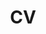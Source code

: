 ---
layout: redirect
title: "CV"
permalink: /cv/
# destination: ../files/MusielewiczJoseph_WebsiteCV_f2022.pdf
target: "https://jmusiel.github.io/files/MusielewiczJoseph_WebsiteCV_f2022.pdf"
canonical: true
---